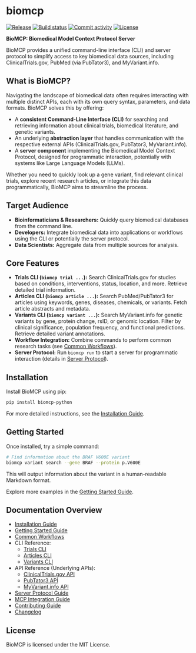 # biomcp

[![Release](https://img.shields.io/github/v/tag/genomoncology/biomcp)](https://github.com/genomoncology/biomcp/tags)
[![Build status](https://img.shields.io/github/actions/workflow/status/genomoncology/biomcp/main.yml?branch=main)](https://github.com/genomoncology/biomcp/actions/workflows/main.yml?query=branch%3Amain)
[![Commit activity](https://img.shields.io/github/commit-activity/m/genomoncology/biomcp)](https://img.shields.io/github/commit-activity/m/genomoncology/biomcp)
[![License](https://img.shields.io/github/license/genomoncology/biomcp)](https://img.shields.io/github/license/genomoncology/biomcp)

**BioMCP: Biomedical Model Context Protocol Server**

BioMCP provides a unified command-line interface (CLI) and server protocol to simplify access to key biomedical data sources, including ClinicalTrials.gov, PubMed (via PubTator3), and MyVariant.info.

## What is BioMCP?

Navigating the landscape of biomedical data often requires interacting with multiple distinct APIs, each with its own query syntax, parameters, and data formats. BioMCP solves this by offering:

- A **consistent Command-Line Interface (CLI)** for searching and retrieving information about clinical trials, biomedical literature, and genetic variants.
- An underlying **abstraction layer** that handles communication with the respective external APIs (ClinicalTrials.gov, PubTator3, MyVariant.info).
- A **server component** implementing the Biomedical Model Context Protocol, designed for programmatic interaction, potentially with systems like Large Language Models (LLMs).

Whether you need to quickly look up a gene variant, find relevant clinical trials, explore recent research articles, or integrate this data programmatically, BioMCP aims to streamline the process.

## Target Audience

- **Bioinformaticians & Researchers:** Quickly query biomedical databases from the command line.
- **Developers:** Integrate biomedical data into applications or workflows using the CLI or potentially the server protocol.
- **Data Scientists:** Aggregate data from multiple sources for analysis.

## Core Features

- **Trials CLI (`biomcp trial ...`):** Search ClinicalTrials.gov for studies based on conditions, interventions, status, location, and more. Retrieve detailed trial information.
- **Articles CLI (`biomcp article ...`):** Search PubMed/PubTator3 for articles using keywords, genes, diseases, chemicals, or variants. Fetch article abstracts and metadata.
- **Variants CLI (`biomcp variant ...`):** Search MyVariant.info for genetic variants by gene, protein change, rsID, or genomic location. Filter by clinical significance, population frequency, and functional predictions. Retrieve detailed variant annotations.
- **Workflow Integration:** Combine commands to perform common research tasks (see [Common Workflows](workflows.md)).
- **Server Protocol:** Run `biomcp run` to start a server for programmatic interaction (details in [Server Protocol](server_protocol.md)).

## Installation

Install BioMCP using pip:

```bash
pip install biomcp-python
```

For more detailed instructions, see the [Installation Guide](installation.md).

## Getting Started

Once installed, try a simple command:

```bash
# Find information about the BRAF V600E variant
biomcp variant search --gene BRAF --protein p.V600E
```

This will output information about the variant in a human-readable Markdown format.

Explore more examples in the [Getting Started Guide](getting_started.md).

## Documentation Overview

- [Installation Guide](installation.md)
- [Getting Started Guide](getting_started.md)
- [Common Workflows](workflows.md)
- CLI Reference:
  - [Trials CLI](cli/trials.md)
  - [Articles CLI](cli/articles.md)
  - [Variants CLI](cli/variants.md)
- API Reference (Underlying APIs):
  - [ClinicalTrials.gov API](apis/clinicaltrials_gov.md)
  - [PubTator3 API](apis/pubtator3_api.md)
  - [MyVariant.info API](apis/myvariant_info.md)
- [Server Protocol Guide](server_protocol.md)
- [MCP Integration Guide](mcp_integration.md)
- [Contributing Guide](contributing.md)
- [Changelog](changelog.md)

## License

BioMCP is licensed under the MIT License.
